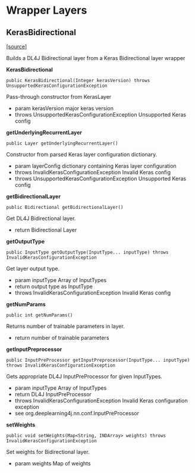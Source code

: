 # Wrapper Layers

## KerasBidirectional

[\[source\]](https://github.com/eclipse/deeplearning4j/tree/master/deeplearning4j/deeplearning4j-modelimport/src/main/java/org/deeplearning4j/nn/modelimport/keras/layers/wrappers/KerasBidirectional.java)

Builds a DL4J Bidirectional layer from a Keras Bidirectional layer wrapper

**KerasBidirectional**

```text
public KerasBidirectional(Integer kerasVersion) throws UnsupportedKerasConfigurationException
```

Pass-through constructor from KerasLayer

* param kerasVersion major keras version
* throws UnsupportedKerasConfigurationException Unsupported Keras config

**getUnderlyingRecurrentLayer**

```text
public Layer getUnderlyingRecurrentLayer()
```

Constructor from parsed Keras layer configuration dictionary.

* param layerConfig dictionary containing Keras layer configuration
* throws InvalidKerasConfigurationException Invalid Keras config
* throws UnsupportedKerasConfigurationException Unsupported Keras config

**getBidirectionalLayer**

```text
public Bidirectional getBidirectionalLayer()
```

Get DL4J Bidirectional layer.

* return Bidirectional Layer

**getOutputType**

```text
public InputType getOutputType(InputType... inputType) throws InvalidKerasConfigurationException
```

Get layer output type.

* param inputType Array of InputTypes
* return output type as InputType
* throws InvalidKerasConfigurationException Invalid Keras config

**getNumParams**

```text
public int getNumParams()
```

Returns number of trainable parameters in layer.

* return number of trainable parameters

**getInputPreprocessor**

```text
public InputPreProcessor getInputPreprocessor(InputType... inputType) throws InvalidKerasConfigurationException
```

Gets appropriate DL4J InputPreProcessor for given InputTypes.

* param inputType Array of InputTypes
* return DL4J InputPreProcessor
* throws InvalidKerasConfigurationException Invalid Keras configuration exception
* see org.deeplearning4j.nn.conf.InputPreProcessor

**setWeights**

```text
public void setWeights(Map<String, INDArray> weights) throws InvalidKerasConfigurationException
```

Set weights for Bidirectional layer.

* param weights Map of weights

